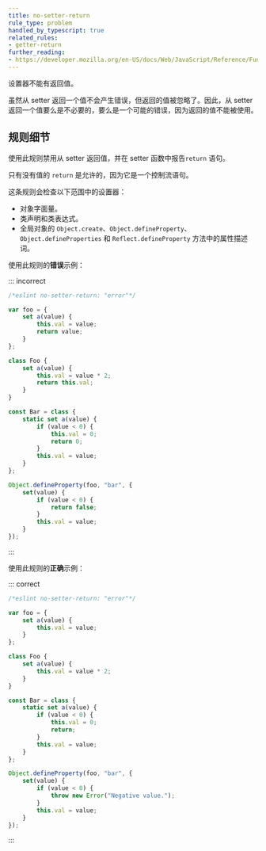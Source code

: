 ```yaml
---
title: no-setter-return
rule_type: problem
handled_by_typescript: true
related_rules:
- getter-return
further_reading:
- https://developer.mozilla.org/en-US/docs/Web/JavaScript/Reference/Functions/set
---
```


设置器不能有返回值。

虽然从 setter 返回一个值不会产生错误，但返回的值被忽略了。因此，从 setter 返回一个值要么是不必要的，要么是一个可能的错误，因为返回的值不能被使用。

## 规则细节

使用此规则禁用从 setter 返回值，并在 setter 函数中报告`return` 语句。

只有没有值的 `return` 是允许的，因为它是一个控制流语句。

这条规则会检查以下范围中的设置器：

* 对象字面量。
* 类声明和类表达式。
* 全局对象的 `Object.create`、`Object.defineProperty`、`Object.defineProperties` 和 `Reflect.defineProperty` 方法中的属性描述词。

使用此规则的**错误**示例：

::: incorrect

```js
/*eslint no-setter-return: "error"*/

var foo = {
    set a(value) {
        this.val = value;
        return value;
    }
};

class Foo {
    set a(value) {
        this.val = value * 2;
        return this.val;
    }
}

const Bar = class {
    static set a(value) {
        if (value < 0) {
            this.val = 0;
            return 0;
        }
        this.val = value;
    }
};

Object.defineProperty(foo, "bar", {
    set(value) {
        if (value < 0) {
            return false;
        }
        this.val = value;
    }
});
```

:::

使用此规则的**正确**示例：

::: correct

```js
/*eslint no-setter-return: "error"*/

var foo = {
    set a(value) {
        this.val = value;
    }
};

class Foo {
    set a(value) {
        this.val = value * 2;
    }
}

const Bar = class {
    static set a(value) {
        if (value < 0) {
            this.val = 0;
            return;
        }
        this.val = value;
    }
};

Object.defineProperty(foo, "bar", {
    set(value) {
        if (value < 0) {
            throw new Error("Negative value.");
        }
        this.val = value;
    }
});
```

:::
